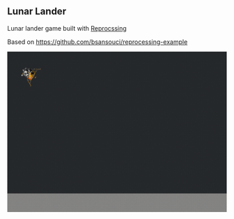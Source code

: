 ## Lunar Lander

Lunar lander game built with [Reprocssing](https://github.com/schmavery/reprocessing)

Based on https://github.com/bsansouci/reprocessing-example

![lunar-lander](./lunar-lander.gif)
